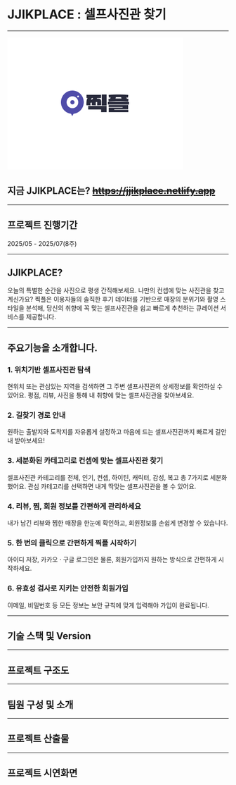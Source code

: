 # JJIKPLACE : 셀프사진관 찾기

---

![찍플 로고](https://github.com/seoleunjin/JJIKPLACE/blob/main/%EC%B0%8D%ED%94%8C%20%EB%A1%9C%EA%B3%A0.png)
## 지금  JJIKPLACE는? ~~<https://jjikplace.netlify.app>~~

---

## 프로젝트 진행기간
2025/05 - 2025/07(8주)

---

## JJIKPLACE?

오늘의 특별한 순간을 사진으로 평생 간직해보세요.
나만의 컨셉에 맞는 사진관을 찾고 계신가요? 찍플은 이용자들의 솔직한 후기 데이터를 기반으로 매장의 분위기와 촬영 스타일을 분석해, 당신의 취향에 꼭 맞는 셀프사진관을 쉽고 빠르게 추천하는 큐레이션 서비스를 제공합니다.

---

## 주요기능을 소개합니다.


### 1. 위치기반 셀프사진관 탐색

현위치  또는 관심있는 지역을 검색하면 그 주변 셀프사진관의 상세정보를 확인하실 수 있어요.
평점, 리뷰, 사진을 통해 내 취향에 맞는 셀프사진관을 찾아보세요.


### 2. 길찾기 경로 안내

원하는 출발지와 도착지를 자유롭게 설정하고
마음에 드는 셀프사진관까지 빠르게 길안내 받아보세요!


### 3. 세분화된 카테고리로 컨셉에 맞는 셀프사진관 찾기 

셀프사진관 카테고리를 전체, 인기, 컨셉, 하이틴, 캐릭터, 감성, 복고 총 7가지로 세분화했어요.
관심 카테고리를 선택하면 내게 딱맞는 셀프사진관을 볼 수 있어요.


### 4. 리뷰, 찜, 회원 정보를 간편하게 관리하세요

내가 남긴 리뷰와 찜한 매장을 한눈에 확인하고,
회원정보를 손쉽게 변경할 수 있습니다.


### 5. 한 번의 클릭으로 간편하게 찍플 시작하기
아이디 저장, 카카오 · 구글 로그인은 물론, 회원가입까지
원하는 방식으로 간편하게 시작하세요.


### 6. 유효성 검사로 지키는 안전한 회원가입

이메일, 비밀번호 등 모든 정보는
보안 규칙에 맞게 입력해야 가입이 완료됩니다.

---

## 기술 스택 및 Version

---

## 프로젝트 구조도

---

## 팀원 구성 및 소개

---

## 프로젝트 산출물

---

## 프로젝트 시연화면